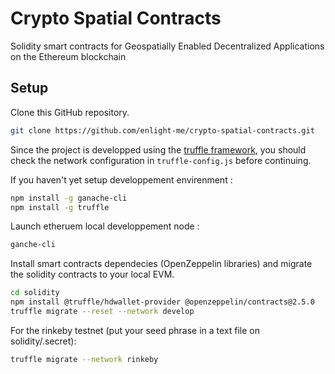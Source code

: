 # Crypto Spatial Contracts

Solidity smart contracts for Geospatially Enabled Decentralized Applications on the Ethereum blockchain

## Setup

Clone this GitHub repository.

```bash
git clone https://github.com/enlight-me/crypto-spatial-contracts.git
```

Since the project is developped using the [truffle framework](https://www.trufflesuite.com/), you should check the network configuration in `truffle-config.js` before continuing.

If you haven't yet setup developpement envirenment :

```bash
npm install -g ganache-cli
npm install -g truffle
```

Launch etheruem local developpement node :

```bash
ganche-cli
```

Install smart contracts dependecies (OpenZeppelin libraries) and migrate the solidity contracts to your local EVM.

```bash
cd solidity
npm install @truffle/hdwallet-provider @openzeppelin/contracts@2.5.0
truffle migrate --reset --network develop
```

For the rinkeby testnet (put your seed phrase in a text file on solidity/.secret):

```bash
truffle migrate --network rinkeby
```
